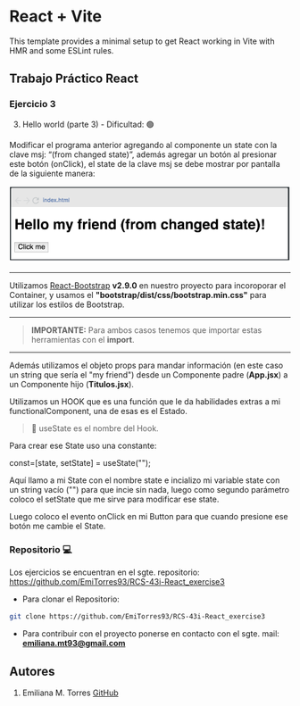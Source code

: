 # React + Vite

This template provides a minimal setup to get React working in Vite with HMR and some ESLint rules.

## Trabajo Práctico React

### Ejercicio 3

3. Hello world (parte 3) - Dificultad: 🟢

Modificar el programa anterior agregando al componente un state con la clave msj: “(from changed state)”, además agregar un botón al presionar este botón (onClick), el state de la clave msj se debe mostrar por pantalla de la siguiente manera:

![Alt text](image.png)

---

Utilizamos [React-Bootstrap](https://react-bootstrap.netlify.app/) **v2.9.0** en nuestro proyecto para incoroporar el Container, y usamos el **"bootstrap/dist/css/bootstrap.min.css"** para utilizar los estilos de Bootstrap.

---

> **IMPORTANTE:** Para ambos casos tenemos que importar estas herramientas con el **import**.

---

Además utilizamos el objeto props para mandar información (en este caso un string que sería el "my friend") desde un Componente padre (**App.jsx**) a un Componente hijo (**Titulos.jsx**).

Utilizamos un HOOK que es una función que le da habilidades extras a mi functionalComponent, una de esas es el Estado.

> 📌 useState es el nombre del Hook.

Para crear ese State uso una constante:

const=[state, setState] = useState("");

Aquí llamo a mi State con el nombre state e incializo mi variable state con un string vacío ("") para que incie sin nada, luego como segundo parámetro coloco el setState que me sirve para modificar ese state.

Luego coloco el evento onClick en mi Button para que cuando presione ese botón me cambie el State.

### Repositorio 💻

Los ejercicios se encuentran en el sgte. repositorio:
https://github.com/EmiTorres93/RCS-43i-React_exercise3

- Para clonar el Repositorio:

```bash
git clone https://github.com/EmiTorres93/RCS-43i-React_exercise3
```

- Para contribuir con el proyecto ponerse en contacto con el sgte. mail: **emiliana.mt93@gmail.com**

## Autores

1. Emiliana M. Torres [GitHub](https://github.com/EmiTorres93)

